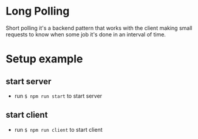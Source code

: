 # Long Polling

Short polling it's a backend pattern that works with the client making small requests to know when some job it's done in an interval of time.

# Setup example

## start server

- run `$ npm run start` to start server

## start client

- run `$ npm run client` to start client

